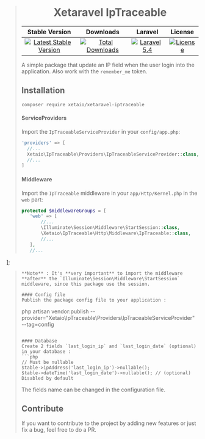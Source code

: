 > <h1 align="center">Xetaravel IpTraceable</h1>
>
> |Stable Version|Downloads|Laravel|License|
> |:-------:|:------:|:-------:|:-------:|
> |[![Latest Stable Version](https://img.shields.io/packagist/v/XetaIO/Xetaravel-IpTraceable.svg?style=flat-square)](https://packagist.org/packages/xetaio/xetaravel-iptraceable)|[![Total Downloads](https://img.shields.io/packagist/dt/xetaio/xetaravel-iptraceable.svg?style=flat-square)](https://packagist.org/packages/xetaio/xetaravel-iptraceable)|[![Laravel 5.4](https://img.shields.io/badge/Laravel-5.4-f4645f.svg?style=flat-square)](http://laravel.com)|[![License](https://img.shields.io/badge/license-MIT-brightgreen.svg?style=flat-square)](https://github.com/XetaIO/Xetaravel-IpTraceable/blob/master/LICENSE)|
>
> A simple package that update an IP field when the user login into the application. Also work with the `remember_me` token.
>
> ## Installation
>
> ```
> composer require xetaio/xetaravel-iptraceable
> ```
>
> #### ServiceProviders
> Import the `IpTraceableServiceProvider` in your `config/app.php`:
> ```php
> 'providers' => [
>   //...
>   Xetaio\IpTraceable\Providers\IpTraceableServiceProvider::class,
>   //...
> ]
> ```
>
> #### Middleware
> Import the `IpTraceable` middleware in your `app/Http/Kernel.php` in the `web` part:
> ```php
> protected $middlewareGroups = [
>    'web' => [
>        //...
>        \Illuminate\Session\Middleware\StartSession::class,
>        \Xetaio\IpTraceable\Http\Middleware\IpTraceable::class,
>        //...
>    ],
>    //...
];
> ```
> **Note** : It's **very important** to import the middleware **after** the `Illuminate\Session\Middleware\StartSession` middleware, since this package use the session.
>
> #### Config file
> Publish the package config file to your application :
> ```
> php artisan vendor:publish --provider="Xetaio\IpTraceable\Providers\IpTraceableServiceProvider" --tag=config
> ```
>
> #### Database
> Create 2 fields `last_login_ip` and `last_login_date` (optional) in your database :
> ```php
> // Must be nullable
> $table->ipAddress('last_login_ip')->nullable();
> $table->dateTime('last_login_date')->nullable(); // (optional) Disabled by default
> ```
> The fields name can be changed in the configuration file.
> ## Contribute
> If you want to contribute to the project by adding new features or just fix a bug, feel free to do a PR.
